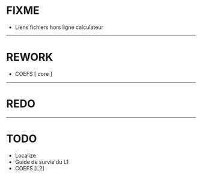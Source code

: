 # FIXME

- Liens fichiers hors ligne calculateur

---
# REWORK

- COEFS [ core ]


---
# REDO


---
# TODO

- Localize
- Guide de survie du L1
- COEFS [L2]
